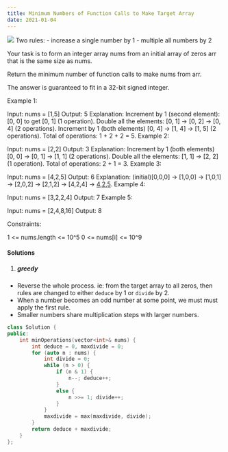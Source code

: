 ```yaml
---
title: Minimum Numbers of Function Calls to Make Target Array
date: 2021-01-04
---
```

![](https://assets.leetcode.com/uploads/2020/07/10/sample_2_1887.png)
Two rules:
    - increase a single number by 1
    - multiple all numbers by 2

Your task is to form an integer array nums from an initial array of zeros arr that is the same size as nums.

Return the minimum number of function calls to make nums from arr.

The answer is guaranteed to fit in a 32-bit signed integer.

 

Example 1:

Input: nums = [1,5]
Output: 5
Explanation: Increment by 1 (second element): [0, 0] to get [0, 1] (1 operation).
Double all the elements: [0, 1] -> [0, 2] -> [0, 4] (2 operations).
Increment by 1 (both elements)  [0, 4] -> [1, 4] -> [1, 5] (2 operations).
Total of operations: 1 + 2 + 2 = 5.
Example 2:

Input: nums = [2,2]
Output: 3
Explanation: Increment by 1 (both elements) [0, 0] -> [0, 1] -> [1, 1] (2 operations).
Double all the elements: [1, 1] -> [2, 2] (1 operation).
Total of operations: 2 + 1 = 3.
Example 3:

Input: nums = [4,2,5]
Output: 6
Explanation: (initial)[0,0,0] -> [1,0,0] -> [1,0,1] -> [2,0,2] -> [2,1,2] -> [4,2,4] -> [4,2,5](nums).
Example 4:

Input: nums = [3,2,2,4]
Output: 7
Example 5:

Input: nums = [2,4,8,16]
Output: 8
 

Constraints:

1 <= nums.length <= 10^5
0 <= nums[i] <= 10^9


#### Solutions

1. ##### greedy

- Reverse the whole process. ie: from the target array to all zeros, then rules are changed to either `deduce` by 1 or `divide` by 2.
- When a number becomes an odd number at some point, we must must apply the first rule.
- Smaller numbers share multiplication steps with larger numbers.


```cpp
class Solution {
public:
    int minOperations(vector<int>& nums) {
        int deduce = 0, maxdivide = 0;
        for (auto n : nums) {
            int divide = 0;
            while (n > 0) {
                if (n & 1) {
                    n--; deduce++;
                }
                else {
                    n >>= 1; divide++;
                }
            }
            maxdivide = max(maxdivide, divide);
        }
        return deduce + maxdivide;
    }
};
```